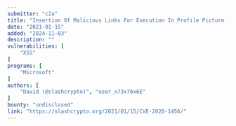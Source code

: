 ```yaml
---
submitter: "c2a"
title: "Insertion Of Malicious Links For Execution In Profile Picture - Unvalidated User Input In MS Sharepoint 2019 (CVE-2020-1456)"
date: "2021-01-15"
added: "2024-11-03"
description: ""
vulnerabilities: [
    "XSS"
]
programs: [
    "Microsoft"
]
authors: [
    "David (@slashcrypto)", "user_x73x76x6E"
]
bounty: "undisclosed"
link: "https://slashcrypto.org/2021/01/15/CVE-2020-1456/"
---
```





